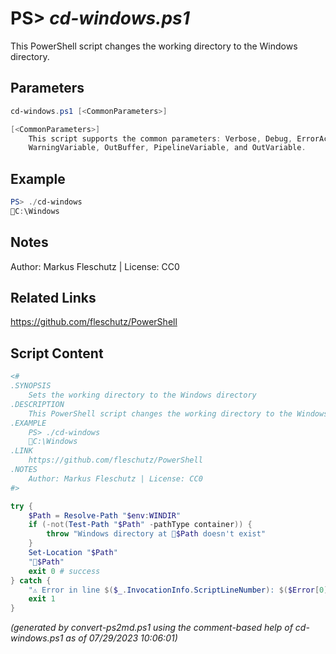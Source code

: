 PS> *cd-windows.ps1*
====================

This PowerShell script changes the working directory to the Windows directory.

Parameters
----------
```powershell
cd-windows.ps1 [<CommonParameters>]

[<CommonParameters>]
    This script supports the common parameters: Verbose, Debug, ErrorAction, ErrorVariable, WarningAction, 
    WarningVariable, OutBuffer, PipelineVariable, and OutVariable.
```

Example
-------
```powershell
PS> ./cd-windows
📂C:\Windows

```

Notes
-----
Author: Markus Fleschutz | License: CC0

Related Links
-------------
https://github.com/fleschutz/PowerShell

Script Content
--------------
```powershell
<#
.SYNOPSIS
	Sets the working directory to the Windows directory
.DESCRIPTION
	This PowerShell script changes the working directory to the Windows directory.
.EXAMPLE
	PS> ./cd-windows
	📂C:\Windows
.LINK
	https://github.com/fleschutz/PowerShell
.NOTES
	Author: Markus Fleschutz | License: CC0
#>

try {
	$Path = Resolve-Path "$env:WINDIR"
	if (-not(Test-Path "$Path" -pathType container)) {
		throw "Windows directory at 📂$Path doesn't exist"
	}
	Set-Location "$Path"
	"📂$Path"
	exit 0 # success
} catch {
	"⚠️ Error in line $($_.InvocationInfo.ScriptLineNumber): $($Error[0])"
	exit 1
}
```

*(generated by convert-ps2md.ps1 using the comment-based help of cd-windows.ps1 as of 07/29/2023 10:06:01)*
